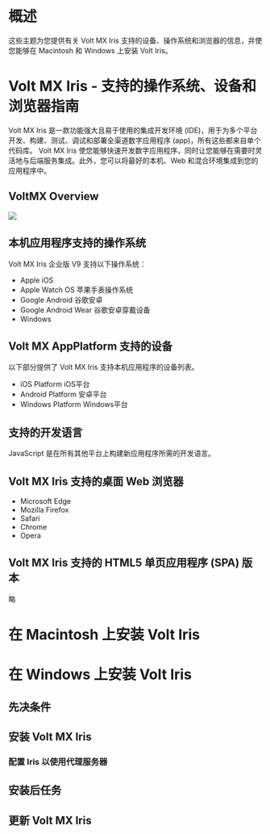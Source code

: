 # 概述
这些主题为您提供有关 Volt MX Iris 支持的设备、操作系统和浏览器的信息，并使您能够在 Macintosh 和 Windows 上安装 Volt Iris。

# Volt MX Iris - 支持的操作系统、设备和浏览器指南
Volt MX Iris 是一款功能强大且易于使用的集成开发环境 (IDE)，用于为多个平台开发、构建、测试、调试和部署全渠道数字应用程序 (app)，所有这些都来自单个代码库。 Volt MX Iris 使您能够快速开发数字应用程序，同时让您能够在需要时灵活地与后端服务集成。此外，您可以将最好的本机、Web 和混合环境集成到您的应用程序中。

## VoltMX Overview
![](../images/VoltMXV9.png)

## 本机应用程序支持的操作系统
Volt MX Iris 企业版 V9 支持以下操作系统：
* Apple iOS
* Apple Watch OS 苹果手表操作系统
* Google Android 谷歌安卓
* Google Android Wear 谷歌安卓穿戴设备
* Windows

## Volt MX AppPlatform 支持的设备
以下部分提供了 Volt MX Iris 支持本机应用程序的设备列表。
* iOS Platform  iOS平台
* Android Platform  安卓平台
* Windows Platform  Windows平台

## 支持的开发语言
JavaScript 是在所有其他平台上构建新应用程序所需的开发语言。

## Volt MX Iris 支持的桌面 Web 浏览器
* Microsoft Edge
* Mozilla Firefox
* Safari
* Chrome
* Opera

## Volt MX Iris 支持的 HTML5 单页应用程序 (SPA) 版本
略

# 在 Macintosh 上安装 Volt Iris

# 在 Windows 上安装 Volt Iris

## 先决条件

## 安装 Volt MX Iris 
### 配置 Iris 以使用代理服务器

## 安装后任务

## 更新 Volt MX Iris 